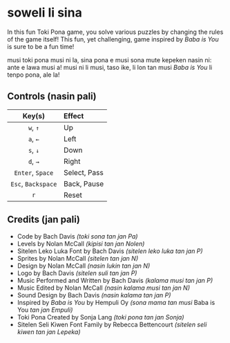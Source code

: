 # soweli li sina
In this fun Toki Pona game, you solve various puzzles by changing the rules of the game itself! This fun, yet challenging, game inspired by *Baba is You* is sure to be a fun time!

musi toki pona musi ni la, sina pona e musi sona mute kepeken nasin ni: ante e lawa musi a! musi ni li musi, taso ike, li lon tan musi *Baba is You* li tenpo pona, ale la!

## Controls (nasin pali)
| **Key(s)** | **Effect** |
| :---: | :--- |
| `w`, `↑` | Up |
| `a`, `←` | Left |
| `s`, `↓` | Down |
| `d`, `→` | Right |
| `Enter`, `Space` | Select, Pass |
| `Esc`, `Backspace` | Back, Pause |
| `r` | Reset |

## Credits (jan pali)
* Code by Bach Davis *(toki sona tan jan Pa)*
* Levels by Nolan McCall *(kipisi tan jan Nolen)*
* Sitelen Leko Luka Font by Bach Davis *(sitelen leko luka tan jan P)*
* Sprites by Nolan McCall *(sitelen tan jan N)*
* Design by Nolan McCall *(nasin lukin tan jan N)*
* Logo by Bach Davis *(sitelen suli tan jan P)*
* Music Performed and Written by Bach Davis *(kalama musi tan jan P)*
* Music Edited by Nolan McCall *(nasin kalama musi tan jan N)*
* Sound Design by Bach Davis *(nasin kalama tan jan P)*
* Inspired by *Baba is You* by Hempuli Oy *(sona mama tan musi* Baba is You *tan jan Empuli)*
* Toki Pona Created by Sonja Lang *(toki pona tan jan Sonja)* 
* Sitelen Seli Kiwen Font Family by Rebecca Bettencourt *(sitelen seli kiwen tan jan Lepeka)*